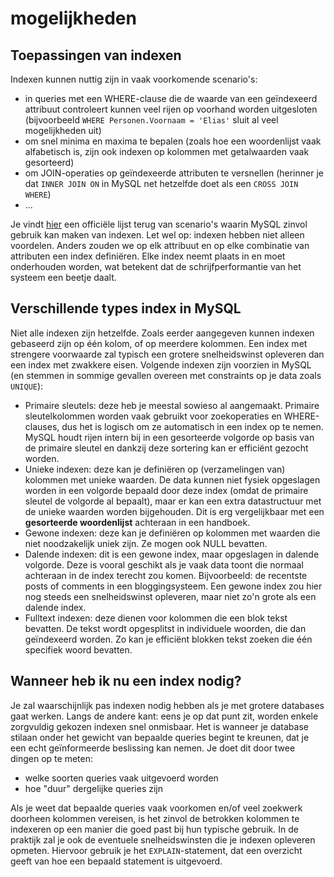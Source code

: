 # mogelijkheden

## Toepassingen van indexen

Indexen kunnen nuttig zijn in vaak voorkomende scenario's:

* in queries met een WHERE-clause die de waarde van een geïndexeerd attribuut controleert kunnen veel rijen op voorhand worden uitgesloten \(bijvoorbeeld `WHERE Personen.Voornaam = 'Elias'` sluit al veel mogelijkheden uit\)
* om snel minima en maxima te bepalen \(zoals hoe een woordenlijst vaak alfabetisch is, zijn ook indexen op kolommen met getalwaarden vaak gesorteerd\)
* om JOIN-operaties op geïndexeerde attributen te versnellen \(herinner je dat `INNER JOIN ON` in MySQL net hetzelfde doet als een `CROSS JOIN WHERE`\)
* ...

Je vindt [hier](https://dev.mysql.com/doc/refman/8.0/en/mysql-indexes.html) een officiële lijst terug van scenario's waarin MySQL zinvol gebruik kan maken van indexen. Let wel op: indexen hebben niet alleen voordelen. Anders zouden we op elk attribuut en op elke combinatie van attributen een index definiëren. Elke index neemt plaats in en moet onderhouden worden, wat betekent dat de schrijfperformantie van het systeem een beetje daalt.

## Verschillende types index in MySQL

Niet alle indexen zijn hetzelfde. Zoals eerder aangegeven kunnen indexen gebaseerd zijn op één kolom, of op meerdere kolommen. Een index met strengere voorwaarde zal typisch een grotere snelheidswinst opleveren dan een index met zwakkere eisen. Volgende indexen zijn voorzien in MySQL \(en stemmen in sommige gevallen overeen met constraints op je data zoals `UNIQUE`\):

* Primaire sleutels: deze heb je meestal sowieso al aangemaakt. Primaire sleutelkolommen worden vaak gebruikt voor zoekoperaties en WHERE-clauses, dus het is logisch om ze automatisch in een index op te nemen. MySQL houdt rijen intern bij in een gesorteerde volgorde op basis van de primaire sleutel en dankzij deze sortering kan er efficiënt gezocht worden. 
* Unieke indexen: deze kan je definiëren op \(verzamelingen van\) kolommen met unieke waarden. De data kunnen niet fysiek opgeslagen worden in een volgorde bepaald door deze index \(omdat de primaire sleutel de volgorde al bepaalt\), maar er kan een extra datastructuur met de unieke waarden worden bijgehouden. Dit is erg vergelijkbaar met een **gesorteerde woordenlijst** achteraan in een handboek.
* Gewone indexen: deze kan je definiëren op kolommen met waarden die niet noodzakelijk uniek zijn. Ze mogen ook NULL bevatten.
* Dalende indexen: dit is een gewone index, maar opgeslagen in dalende volgorde. Deze is vooral geschikt als je vaak data toont die normaal achteraan in de index terecht zou komen. Bijvoorbeeld: de recentste posts of comments in een bloggingsysteem. Een gewone index zou hier nog steeds een snelheidswinst opleveren, maar niet zo'n grote als een dalende index.
* Fulltext indexen: deze dienen voor kolommen die een blok tekst bevatten. De tekst wordt opgesplitst in individuele woorden, die dan geïndexeerd worden. Zo kan je efficiënt blokken tekst zoeken die één specifiek woord bevatten.

## Wanneer heb ik nu een index nodig?

Je zal waarschijnlijk pas indexen nodig hebben als je met grotere databases gaat werken. Langs de andere kant: eens je op dat punt zit, worden enkele zorgvuldig gekozen indexen snel onmisbaar. Het is wanneer je database stilaan onder het gewicht van bepaalde queries begint te kreunen, dat je een echt geïnformeerde beslissing kan nemen. Je doet dit door twee dingen op te meten:

* welke soorten queries vaak uitgevoerd worden
* hoe "duur" dergelijke queries zijn

Als je weet dat bepaalde queries vaak voorkomen en/of veel zoekwerk doorheen kolommen vereisen, is het zinvol de betrokken kolommen te indexeren op een manier die goed past bij hun typische gebruik. In de praktijk zal je ook de eventuele snelheidswinsten die je indexen opleveren opmeten. Hiervoor gebruik je het `EXPLAIN`-statement, dat een overzicht geeft van hoe een bepaald statement is uitgevoerd.

